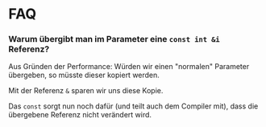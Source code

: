 # FAQ

### Warum übergibt man im Parameter eine `const int &i` Referenz?

Aus Gründen der Performance: Würden wir einen "normalen" Parameter übergeben, so müsste dieser kopiert werden.

Mit der Referenz `&` sparen wir uns diese Kopie.

Das `const` sorgt nun noch dafür (und teilt auch dem Compiler mit), dass die übergebene Referenz nicht verändert wird.
